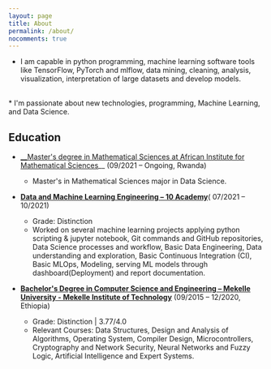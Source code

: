 ```yaml
---
layout: page
title: About
permalink: /about/
nocomments: true
---
```

 
* I am capable in python programming,  machine learning software tools like TensorFlow, PyTorch and mlflow, data mining, cleaning, analysis, visualization,           interpretation of large datasets and develop models.
 <br>
* I'm passionate about new technologies, programming, Machine Learning, and Data Science.<br>

## Education 
* [__Master's degree in Mathematical Sciences at African Institute for Mathematical Sciences](https://aims.ac.rw/)__ (09/2021 – Ongoing, Rwanda)
    * Master's in Mathematical Sciences major in Data Science.
 
* [__Data and Machine Learning Engineering – 10 Academy__](https://www.10academy.org/)( 07/2021 – 10/2021)
    * Grade: Distinction
    * Worked on several machine learning projects applying python scripting & jupyter notebook, Git commands and GitHub repositories, Data
      Science processes and workflow, Basic Data Engineering, Data understanding and exploration, Basic Continuous Integration (CI), Basic MLOps,
      Modeling, serving ML models through dashboard(Deployment) and report documentation.
  
 * [__Bachelor's Degree in Computer Science and Engineering – Mekelle University - Mekelle Institute of Technology__]() (09/2015 – 12/2020, Ethiopia)
     * Grade: Distinction | 3.77/4.0
     * Relevant Courses: Data Structures, Design and Analysis of Algorithms, Operating System, Compiler Design, Microcontrollers, Cryptography and Network Security,                          Neural Networks and Fuzzy Logic, Artificial Intelligence and Expert Systems.
     

